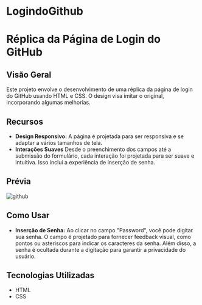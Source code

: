 # LogindoGithub

# Réplica da Página de Login do GitHub

## Visão Geral

Este projeto envolve o desenvolvimento de uma réplica da página de login do GitHub usando HTML e CSS. O design visa imitar o original, incorporando algumas melhorias.

## Recursos

- **Design Responsivo:** A página é projetada para ser responsiva e se adaptar a vários tamanhos de tela.
- **Interações Suaves** Desde o preenchimento dos campos até a submissão do formulário, cada interação foi projetada para ser suave e intuitiva. Isso inclui a experiência de inserção de senha.
## Prévia
![github](https://github.com/angelodesenvolvedor/LogindoGithub/assets/98216100/b5313608-fa5d-4d43-9c5f-49edaf81a740)


## Como Usar

- **Inserção de Senha:**  Ao clicar no campo "Password", você pode digitar sua senha. O campo é projetado para fornecer feedback visual, como pontos ou asteriscos para indicar os caracteres da senha. Além disso, a senha é ocultada durante a digitação para garantir a privacidade do usuário.


## Tecnologias Utilizadas

- HTML
- CSS
